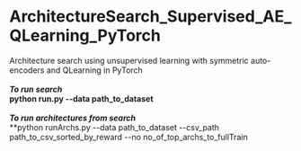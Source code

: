 # ArchitectureSearch_Supervised_AE_QLearning_PyTorch
Architecture search using unsupervised learning with symmetric auto-encoders and QLearning in PyTorch</br></br>
***To run search***</br>
**python run.py --data path_to_dataset**</br></br>
***To run architectures from search***</br>
**python runArchs.py --data path_to_dataset --csv_path path_to_csv_sorted_by_reward --no no_of_top_archs_to_fullTrain

